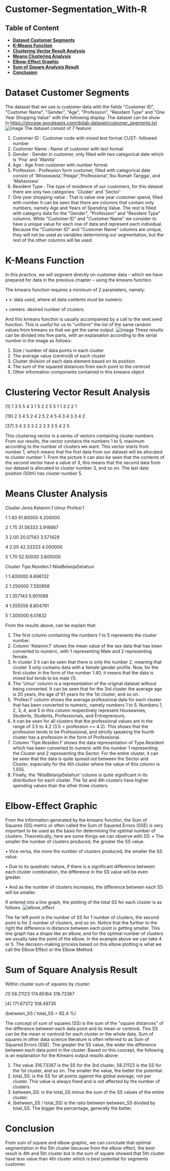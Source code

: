 Customer-Segmentation_With-R
===
## Table of Content
* **[Dataset Customer Segments](#backg)**
* **[K-Means Function](#backg)**
* **[Clustering Vector Result Analysis](#backg)**
* **[Means Clustering Analysis](#backg)**
* **[Elbow-Effect Graphic](#backg)**
* **[Sum of Square Analysis Result](#backg)**
* **[Conclusion](#backg)**
# Dataset Customer Segments
The dataset that we use is customer data with the fields "Customer ID", "Customer Name", "Gender", "Age", "Profession", "Resident Type" and "One Year Shopping Value" with the following display.
The dataset can be show in https://storage.googleapis.com/dqlab-dataset/customer_segments.txt
![image](https://user-images.githubusercontent.com/106945977/173722756-37c046d2-36a1-4814-a915-180e1ecd526e.png)
The dataset consist of 7 feature:
1. Customer ID : Customer code with mixed text format CUST- followed number
2. Customer Name : Name of customer with text format
3. Gender : Gender in customer, only filled with two categorical date which is 'Pria' and 'Wanita'
4. Age : Age from customer with number format
5. Profession : Profession form customer, filled with categorical date consist of 'Wiraswasta','Pelajar','Professional','Ibu Rumah Tangga', and 'Mahasiswa'
6. Resident Type : The type of residence of our customers, for this dataset there are only two categories: 'Cluster' and 'Sector'
7. One year shopping value : That is value one year customer spend, filled with number
It can be seen that there are columns that contain only numbers, namely Age and Years of Spending Value. The rest is filled with category data for the "Gender", "Profession" and "Resident Type" columns. While "Customer ID" and "Customer Name" we consider to have a unique value for each row of data and represent each individual.
Because the "Customer ID" and "Customer Name" columns are unique, they will not be used as variables determining our segmentation, but the rest of the other columns will be used.
# K-Means Function
In this practice, we will segment directly on customer data – which we have prepared for data in the previous chapter – using the kmeans function.

 The kmeans function requires a minimum of 2 parameters, namely:

• x: data used, where all data contents must be numeric.

• centers: desired number of clusters.

And this kmeans function is usually accompanied by a call to the seet.seed function. This is useful for us to "uniform" the list of the same random values from kmeans so that we get the same output.
![image](https://user-images.githubusercontent.com/106945977/173727114-84beab88-acc5-4ef3-a997-ce3677a8b0be.png)
These results can be divided into five parts, with an explanation according to the serial number in the image as follows:
1. Size / number of data points in each cluster
2. The average value (centroid) of each cluster
3. Cluster division of each data element based on its position
4. The sum of the squared distances from each point to the centroid
5. Other information components contained in this kmeans object
# Clustering Vector Result Analysis

 [1] 1 3 5 5 4 3 1 5 2 2 5 5 1 1 3 2 2 1
 
[19] 2 3 4 5 2 4 2 5 2 4 5 4 3 4 3 3 4 2

[37] 3 4 3 3 3 2 2 3 3 3 5 4 2 5

This clustering vector is a series of vectors containing cluster numbers. From our results, the vector contains the numbers 1 to 5, maximum according to the number of clusters we want.
This vector starts from number 1, which means that the first data from our dataset will be allocated to cluster number 1. From the picture it can also be seen that the contents of the second vector have a value of 3, this means that the second data from our dataset is allocated to cluster number 3, and so on. The last data position (50th) has cluster number 5.
# Means Cluster Analysis

Cluster     Jenis.Kelamin.1 Umur Profesi.1

1            1.40 61.80000  4.200000

2            1.75 31.58333  3.916667

3            2.00 20.07143  3.571429

4            2.00 42.33333  4.000000

5            1.70 52.50000  3.800000

Cluster Tipe.Residen.1      NilaiBelanjaSetahun
  
1       1.400000            8.696132

2       1.250000            7.330958

3       1.357143            5.901089

4       1.555556            8.804791

5       1.300000            6.01832

From the results above, can be explain that:
1. The first column containing the numbers 1 to 5 represents the cluster number.
2. Column 'Kelamin.1' shows the mean value of the sex data that has been converted to numeric, with 1 representing Male and 2 representing female.
3. In cluster 3 it can be seen that there is only the number 2, meaning that cluster 3 only contains data with a female gender profile. Now, for the first cluster in the form of the number 1.40, it means that the data is mixed but tends to be male (1).
4. The 'Umur' column is a representation of the original dataset without being converted. It can be seen that for the 3rd cluster the average age is 20 years, the age of 61 years for the 1st cluster, and so on.
5. 'Profesi.1' column shows the average professional data for each cluster that has been converted to numeric, namely numbers 1 to 5. Numbers 1, 2, 3, 4, and 5 in this column respectively represent Housewives, Students, Students, Professionals, and Entrepreneurs. 
6. It can be seen for all clusters that the professional values are in the range of 3.5 to 4.2 (3.5 < profession <= 4.2). This shows that the profession tends to be Professional, and strictly speaking the fourth cluster has a profession in the form of Professional.
7. Column 'Tipe.Residen.1' shows the data representation of Type.Resident which has been converted to numeric with the number 1 representing the Cluster and 2 representing the Sector. For the entire cluster, it can be seen that the data is quite spread out between the Sector and Cluster, especially for the 4th cluster where the value of this column is 1.555.
8. Finally, the 'NilaiBelanjaSetahun' column is quite significant in its distribution for each cluster. The 1st and 4th clusters have higher spending values than the other three clusters.
# Elbow-Effect Graphic
From the information generated by the kmeans function, the Sum of Squares (SS) metric or often called the Sum of Squared Errors (SSE) is very important to be used as the basis for determining the optimal number of clusters.
Theoretically, here are some things we can observe with SS:
• The smaller the number of clusters produced, the greater the SS value.

• Vice versa, the more the number of clusters produced, the smaller the SS value.

• Due to its quadratic nature, if there is a significant difference between each cluster combination, the difference in the SS value will be even greater.

• And as the number of clusters increases, the difference between each SS will be smaller.

If entered into a line graph, the plotting of the total SS for each cluster is as follows.
![elbow_effect](https://user-images.githubusercontent.com/106945977/173736541-0b9d420a-9984-4b2a-9c3f-a95ba4bd3d16.png)

The far left point is the number of SS for 1 number of clusters, the second point is for 2 number of clusters, and so on. Notice that the further to the right the difference in distance between each point is getting smaller.
This line graph has a shape like an elbow, and for the optimal number of clusters we usually take the point of the elbow. In the example above we can take 4 or 5.
The decision-making process based on this elbow plotting is what we call the Elbow Effect or the Elbow Method.
# Sum of Square Analysis Result

Within cluster sum of squares by cluster:

[1]  58.21123 174.85164 316.73367

[4] 171.67372 108.49735

 (between_SS / total_SS =  92.4 %)

The concept of sum of squares (SS) is the sum of the "square distances" of the difference between each data point and its mean or centroid. This SS can be the mean or centroid for each cluster or the whole data. Sum of squares in other data science literature is often referred to as Sum of Squared Errors (SSE).
The greater the SS value, the wider the difference between each data point in the cluster.
Based on this concept, the following is an explanation for the Kmeans output results above:
1. The value 316.73367 is the SS for the 3rd cluster, 58.21123 is the SS for the 1st cluster, and so on. The smaller the value, the better the potential.
2. total_SS: is the SS for all points against the global average, not per cluster. This value is always fixed and is not affected by the number of clusters.
3. between_SS: is the total_SS minus the sum of the SS values of the entire cluster.
4. (between_SS / total_SS) is the ratio between between_SS divided by total_SS. The bigger the percentage, generally the better.
# Conclusion
From sum of square and elbow graphic, we can conclude that optimal segmentation in the 5th cluster because from the elbow effect, the best result is 4th and 5th cluster but in the sum of square showed that 5th cluster have less value than 4th cluster which is best potential for segments customer.
